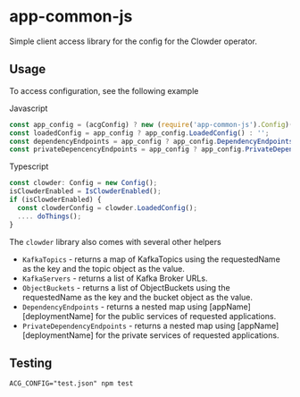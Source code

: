 app-common-js
=============

Simple client access library for the config for the Clowder operator.

Usage
-----

To access configuration, see the following example

Javascript

``` js
const app_config = (acgConfig) ? new (require('app-common-js').Config)() : null;
const loadedConfig = app_config ? app_config.LoadedConfig() : '';
const dependencyEndpoints = app_config ? app_config.DependencyEndpoints() : '';
const privateDepencencyEndpoints = app_config ? app_config.PrivateDependencyEndpoints() : '';
```

Typescript
``` ts
const clowder: Config = new Config();
isClowderEnabled = IsClowderEnabled();
if (isClowderEnabled) {
  const clowderConfig = clowder.LoadedConfig();
  .... doThings();
}
```

The ``clowder`` library also comes with several other helpers

* ``KafkaTopics`` - returns a map of KafkaTopics using the requestedName
  as the key and the topic object as the value.
* ``KafkaServers`` - returns a list of Kafka Broker URLs.
* ``ObjectBuckets`` - returns a list of ObjectBuckets using the requestedName
  as the key and the bucket object as the value.
* ``DependencyEndpoints`` - returns a nested map using \[appName\]\[deploymentName\] 
  for the public services of requested applications. 
* ``PrivateDependencyEndpoints`` - returns a nested map using \[appName\]\[deploymentName\] 
  for the private services of requested applications.

Testing
-------

`ACG_CONFIG="test.json" npm test`
